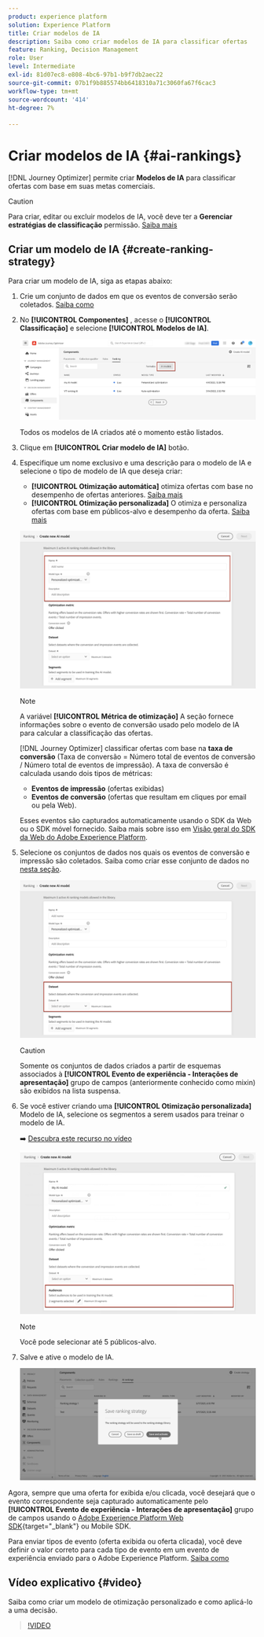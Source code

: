 ```yaml
---
product: experience platform
solution: Experience Platform
title: Criar modelos de IA
description: Saiba como criar modelos de IA para classificar ofertas
feature: Ranking, Decision Management
role: User
level: Intermediate
exl-id: 81d07ec8-e808-4bc6-97b1-b9f7db2aec22
source-git-commit: 07b1f9b885574bb6418310a71c3060fa67f6cac3
workflow-type: tm+mt
source-wordcount: '414'
ht-degree: 7%

---
```


# Criar modelos de IA {#ai-rankings}

[!DNL Journey Optimizer] permite criar **Modelos de IA** para classificar ofertas com base em suas metas comerciais.

>[!CAUTION]
>
>Para criar, editar ou excluir modelos de IA, você deve ter a **Gerenciar estratégias de classificação** permissão. [Saiba mais](../../administration/high-low-permissions.md#manage-ranking-strategies)

## Criar um modelo de IA {#create-ranking-strategy}

Para criar um modelo de IA, siga as etapas abaixo:

1. Crie um conjunto de dados em que os eventos de conversão serão coletados. [Saiba como](../data-collection/create-dataset.md)

1. No **[!UICONTROL Componentes]** , acesse o **[!UICONTROL Classificação]** e selecione **[!UICONTROL Modelos de IA]**.

   ![](../assets/ai-ranking-list.png)

   Todos os modelos de IA criados até o momento estão listados.

1. Clique em **[!UICONTROL Criar modelo de IA]** botão.

1. Especifique um nome exclusivo e uma descrição para o modelo de IA e selecione o tipo de modelo de IA que deseja criar:

   * **[!UICONTROL Otimização automática]** otimiza ofertas com base no desempenho de ofertas anteriores. [Saiba mais](auto-optimization-model.md)
   * **[!UICONTROL Otimização personalizada]** O otimiza e personaliza ofertas com base em públicos-alvo e desempenho da oferta. [Saiba mais](personalized-optimization-model.md)

   ![](../assets/ai-ranking-fields.png)

   >[!NOTE]
   >
   >A variável **[!UICONTROL Métrica de otimização]** A seção fornece informações sobre o evento de conversão usado pelo modelo de IA para calcular a classificação das ofertas.
   >
   >[!DNL Journey Optimizer] classificar ofertas com base na **taxa de conversão** (Taxa de conversão = Número total de eventos de conversão / Número total de eventos de impressão). A taxa de conversão é calculada usando dois tipos de métricas:
   >* **Eventos de impressão** (ofertas exibidas)
   >* **Eventos de conversão** (ofertas que resultam em cliques por email ou pela Web).
   >
   >Esses eventos são capturados automaticamente usando o SDK da Web ou o SDK móvel fornecido. Saiba mais sobre isso em [Visão geral do SDK da Web do Adobe Experience Platform](https://experienceleague.adobe.com/docs/experience-platform/edge/home.html?lang=pt-BR).

1. Selecione os conjuntos de dados nos quais os eventos de conversão e impressão são coletados. Saiba como criar esse conjunto de dados no [nesta seção](../data-collection/create-dataset.md). <!--This dataset needs to be associated with a schema that must have the **[!UICONTROL Proposition Interactions]** field group (previously known as mixin) associated with it.-->

   ![](../assets/ai-ranking-dataset-id.png)

   >[!CAUTION]
   >
   >Somente os conjuntos de dados criados a partir de esquemas associados à **[!UICONTROL Evento de experiência - Interações de apresentação]** grupo de campos (anteriormente conhecido como mixin) são exibidos na lista suspensa.

1. Se você estiver criando uma **[!UICONTROL Otimização personalizada]** Modelo de IA, selecione os segmentos a serem usados para treinar o modelo de IA.

   ➡️ [Descubra este recurso no vídeo](#video)

   ![](../assets/ai-ranking-segments.png)

   >[!NOTE]
   >
   >Você pode selecionar até 5 públicos-alvo.

1. Salve e ative o modelo de IA.

   ![](../assets/ai-ranking-save-activate.png)

<!--At this point, you must have:

* created the AI model,
* defined which type of event you want to capture - offer displayed (impression) and/or offer clicked (conversion),
* and in which dataset you want to collect the event data.-->

Agora, sempre que uma oferta for exibida e/ou clicada, você desejará que o evento correspondente seja capturado automaticamente pelo **[!UICONTROL Evento de experiência - Interações de apresentação]** grupo de campos usando o [Adobe Experience Platform Web SDK](https://experienceleague.adobe.com/docs/experience-platform/edge/web-sdk-faq.html#what-is-adobe-experience-platform-web-sdk%3F){target="_blank"} ou Mobile SDK.

Para enviar tipos de evento (oferta exibida ou oferta clicada), você deve definir o valor correto para cada tipo de evento em um evento de experiência enviado para o Adobe Experience Platform. [Saiba como](../data-collection/schema-requirement.md)

## Vídeo explicativo {#video}

Saiba como criar um modelo de otimização personalizado e como aplicá-lo a uma decisão.

>[!VIDEO](https://video.tv.adobe.com/v/3419954?quality=12)
